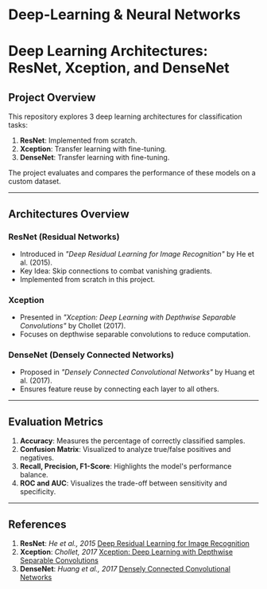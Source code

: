 # Deep-Learning & Neural Networks
# Deep Learning Architectures: ResNet, Xception, and DenseNet

## Project Overview
This repository explores 3 deep learning architectures for classification tasks:
1. **ResNet**: Implemented from scratch.
2. **Xception**: Transfer learning with fine-tuning.
3. **DenseNet**: Transfer learning with fine-tuning.

The project evaluates and compares the performance of these models on a custom dataset.

---

## Architectures Overview

### ResNet (Residual Networks)
- Introduced in *"Deep Residual Learning for Image Recognition"* by He et al. (2015).
- Key Idea: Skip connections to combat vanishing gradients.
- Implemented from scratch in this project.

### Xception
- Presented in *"Xception: Deep Learning with Depthwise Separable Convolutions"* by Chollet (2017).
- Focuses on depthwise separable convolutions to reduce computation.

### DenseNet (Densely Connected Networks)
- Proposed in *"Densely Connected Convolutional Networks"* by Huang et al. (2017).
- Ensures feature reuse by connecting each layer to all others.

---

## Evaluation Metrics
1. **Accuracy**: Measures the percentage of correctly classified samples.
2. **Confusion Matrix**: Visualized to analyze true/false positives and negatives.
3. **Recall, Precision, F1-Score**: Highlights the model's performance balance.
4. **ROC and AUC**: Visualizes the trade-off between sensitivity and specificity.

---

## References
1. **ResNet**: *He et al., 2015* [Deep Residual Learning for Image Recognition](https://arxiv.org/abs/1512.03385)
2. **Xception**: *Chollet, 2017* [Xception: Deep Learning with Depthwise Separable Convolutions](https://arxiv.org/abs/1610.02357)
3. **DenseNet**: *Huang et al., 2017* [Densely Connected Convolutional Networks](https://arxiv.org/abs/1608.06993)
